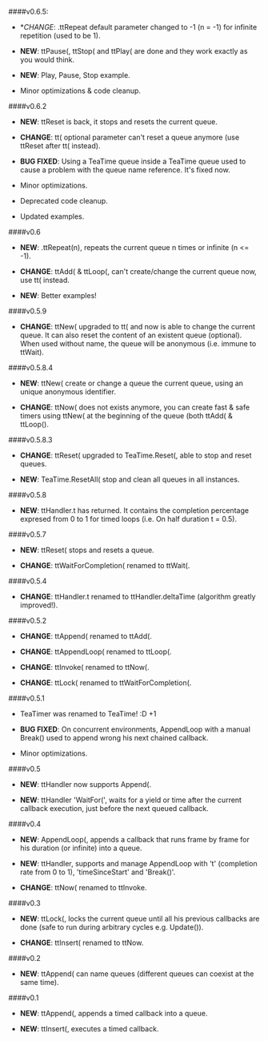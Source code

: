 ####v0.6.5:

- **CHANGE*: .ttRepeat default parameter changed to -1 (n = -1) for infinite
  repetition (used to be 1).

- **NEW**: ttPause(, ttStop( and ttPlay( are done and they work exactly as you
  would think.

- **NEW**: Play, Pause, Stop example.

- Minor optimizations & code cleanup.

####v0.6.2

- **NEW**: ttReset is back, it stops and resets the current queue.

- **CHANGE**: tt( optional parameter can't reset a queue anymore (use ttReset
  after tt( instead).

- **BUG FIXED**: Using a TeaTime queue inside a TeaTime queue used to cause a
  problem with the queue name reference. It's fixed now.

- Minor optimizations.

- Deprecated code cleanup.

- Updated examples.

####v0.6

- **NEW**: .ttRepeat(n), repeats the current queue n times or infinite (n <=
  -1).

- **CHANGE**: ttAdd( & ttLoop(, can't create/change the current queue now, use
  tt( instead.

- **NEW**: Better examples!

####v0.5.9

- **CHANGE**: ttNew( upgraded to tt( and now is able to change the current
  queue. It can also reset the content of an existent queue (optional). When
  used without name, the queue will be anonymous (i.e. immune to ttWait).

####v0.5.8.4

- **NEW**: ttNew( create or change a queue the current queue, using an unique
  anonymous identifier.

- **CHANGE**: ttNow( does not exists anymore, you can create fast & safe
  timers using ttNew( at the beginning of the queue (both ttAdd( & ttLoop().

####v0.5.8.3

- **CHANGE**: ttReset( upgraded to TeaTime.Reset(, able to stop and reset
  queues.

- **NEW**: TeaTime.ResetAll( stop and clean all queues in all instances.

####v0.5.8

- **NEW**: ttHandler.t has returned. It contains the completion percentage
  expresed from 0 to 1 for timed loops (i.e. On half duration t = 0.5).

####v0.5.7

- **NEW**: ttReset( stops and resets a queue.

- **CHANGE**: ttWaitForCompletion( renamed to ttWait(.

####v0.5.4

- **CHANGE**: ttHandler.t renamed to ttHandler.deltaTime (algorithm greatly
  improved!).

####v0.5.2

- **CHANGE**: ttAppend( renamed to ttAdd(.

- **CHANGE**: ttAppendLoop( renamed to ttLoop(.

- **CHANGE**: ttInvoke( renamed to ttNow(.

- **CHANGE**: ttLock( renamed to ttWaitForCompletion(.

####v0.5.1

- TeaTimer was renamed to TeaTime! :D +1

- **BUG FIXED**: On concurrent environments, AppendLoop with a manual Break()
  used to append wrong his next chained callback.

- Minor optimizations.

####v0.5

- **NEW**: ttHandler now supports Append(.

- **NEW**: ttHandler 'WaitFor(', waits for a yield or time after the current
  callback execution, just before the next queued callback.

####v0.4

- **NEW**: AppendLoop(, appends a callback that runs frame by frame for his
  duration (or infinite) into a queue.

- **NEW**: ttHandler, supports and manage AppendLoop with 't' (completion rate
  from 0 to 1), 'timeSinceStart' and 'Break()'.

- **CHANGE**: ttNow( renamed to ttInvoke.

####v0.3

- **NEW**: ttLock(, locks the current queue until all his previous callbacks
  are done (safe to run during arbitrary cycles e.g. Update()).

- **CHANGE**: ttInsert( renamed to ttNow.

####v0.2

- **NEW**: ttAppend( can name queues (different queues can coexist at the same
  time).

####v0.1

- **NEW**: ttAppend(, appends a timed callback into a queue.

- **NEW**: ttInsert(, executes a timed callback.
